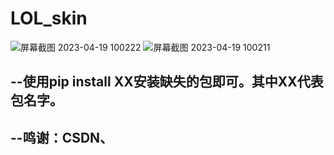 # LOL_skin
![屏幕截图 2023-04-19 100222](https://user-images.githubusercontent.com/128241333/232947807-9d34a9b0-4029-4d72-a05d-016f516a6ef1.png)
![屏幕截图 2023-04-19 100211](https://user-images.githubusercontent.com/128241333/232947842-c6ce1404-0296-4e20-9f23-1f7ccc4e3b46.png)
## --使用pip install XX安装缺失的包即可。其中XX代表包名字。
## --鸣谢：CSDN、
